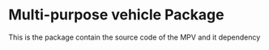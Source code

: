 # Multi-purpose vehicle Package

This is the package contain the source code of the MPV and it dependency

